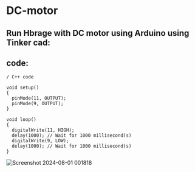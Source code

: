 # DC-motor
## Run Hbrage with DC motor using Arduino using Tinker cad:
## code:
```
/ C++ code

void setup()
{
  pinMode(11, OUTPUT);
  pinMode(9, OUTPUT);
}

void loop()
{
  digitalWrite(11, HIGH);
  delay(1000); // Wait for 1000 millisecond(s)
  digitalWrite(9, LOW);
  delay(1000); // Wait for 1000 millisecond(s)
}
```
![Screenshot 2024-08-01 001818](https://github.com/user-attachments/assets/a71319a0-96f2-477d-82c3-e603b6de6646)

